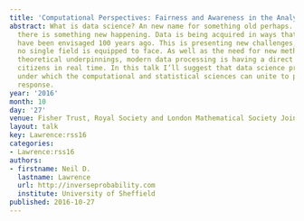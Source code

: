 ```yaml
---
title: 'Computational Perspectives: Fairness and Awareness in the Analysis of Data'
abstract: What is data science? An new name for something old perhaps. Nevertheless
  there is something new happening. Data is being acquired in ways that coudl never
  have been envisaged 100 years ago. This is presenting new challenges, and ones that
  no single field is equipped to face. As well as the need for new methodologies and
  theoretical underpinnings, modern data processing is having a direct effect on our
  citizens in real time. In this talk I’ll suggest that data science provides a banner
  under which the computational and statistical sciences can unite to provide an unified
  response.
year: '2016'
month: 10
day: '27'
venue: Fisher Trust, Royal Society and London Mathematical Society Joint Meeting
layout: talk
key: Lawrence:rss16
categories:
- Lawrence:rss16
authors:
- firstname: Neil D.
  lastname: Lawrence
  url: http://inverseprobability.com
  institute: University of Sheffield
published: 2016-10-27
---
```

